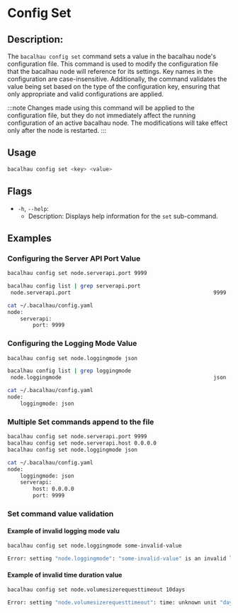 # Config Set

## Description:

The `bacalhau config set` command sets a value in the bacalhau node's configuration file. This command is used to modify the configuration file that the bacalhau node will reference for its settings. Key names in the configuration are case-insensitive. Additionally, the command validates the value being set based on the type of the configuration key, ensuring that only appropriate and valid configurations are applied.

:::note
Changes made using this command will be applied to the configuration file, but they do not immediately affect the running configuration of an active bacalhau node. The modifications will take effect only after the node is restarted.
:::

## Usage

```bash
bacalhau config set <key> <value>
```

## Flags

- `-h`, `--help`:
  - Description: Displays help information for the `set` sub-command.

## Examples

### Configuring the Server API Port Value

```bash
bacalhau config set node.serverapi.port 9999

bacalhau config list | grep serverapi.port
 node.serverapi.port                                             9999

cat ~/.bacalhau/config.yaml
node:
    serverapi:
        port: 9999
```

### Configuring the Logging Mode Value

```bash
bacalhau config set node.loggingmode json

bacalhau config list | grep loggingmode
 node.loggingmode                                                json

cat ~/.bacalhau/config.yaml
node:
    loggingmode: json
```

### Multiple Set commands append to the file

```bash
bacalhau config set node.serverapi.port 9999
bacalhau config set node.serverapi.host 0.0.0.0
bacalhau config set node.loggingmode json

cat ~/.bacalhau/config.yaml
node:
    loggingmode: json
    serverapi:
        host: 0.0.0.0
        port: 9999
```

### Set command value validation

#### Example of invalid logging mode valu

```bash
bacalhau config set node.loggingmode some-invalid-value

Error: setting "node.loggingmode": "some-invalid-value" is an invalid log-mode (valid modes: ["default" "station" "json" "combined" "event"])
```

#### Example of invalid time duration value

```bash
bacalhau config set node.volumesizerequesttimeout 10days

Error: setting "node.volumesizerequesttimeout": time: unknown unit "days" in duration "10days"
```
